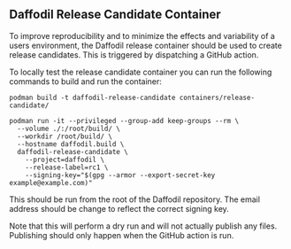 <!--
  Licensed to the Apache Software Foundation (ASF) under one or more
  contributor license agreements.  See the NOTICE file distributed with
  this work for additional information regarding copyright ownership.
  The ASF licenses this file to You under the Apache License, Version 2.0
  (the "License"); you may not use this file except in compliance with
  the License.  You may obtain a copy of the License at

      http://www.apache.org/licenses/LICENSE-2.0

  Unless required by applicable law or agreed to in writing, software
  distributed under the License is distributed on an "AS IS" BASIS,
  WITHOUT WARRANTIES OR CONDITIONS OF ANY KIND, either express or implied.
  See the License for the specific language governing permissions and
  limitations under the License.
-->

## Daffodil Release Candidate Container

To improve reproducibility and to minimize the effects and variability of a
users environment, the Daffodil release container should be used to create
release candidates. This is triggered by dispatching a GitHub action.

To locally test the release candidate container you can run the following
commands to build and run the container:

    podman build -t daffodil-release-candidate containers/release-candidate/
    
    podman run -it --privileged --group-add keep-groups --rm \
      --volume ./:/root/build/ \
      --workdir /root/build/ \
      --hostname daffodil.build \
      daffodil-release-candidate \
        --project=daffodil \
        --release-label=rc1 \
        --signing-key="$(gpg --armor --export-secret-key example@example.com)"

This should be run from the root of the Daffodil repository. The email address
should be change to reflect the correct signing key.

Note that this will perform a dry run and will not actually publish any files.
Publishing should only happen when the GitHub action is run.
